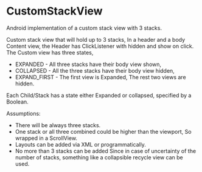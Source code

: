 # CustomStackView

Android implementation of a custom stack view with 3 stacks.


  Custom stack view that will hold up to 3 stacks,
  In a header and a body Content view, the Header has ClickListener with hidden and show on click.
  The Custom view has three states,
  - EXPANDED - All three stacks have their body view shown,
  - COLLAPSED - All the three stacks have their body view hidden,
  - EXPAND_FIRST - The first view is Expanded, The rest two views are hidden.
 
  Each Child/Stack has a state either Expanded or collapsed, specified by a Boolean.
 
   Assumptions:
   - There will be always three stacks.
   - One stack or all three combined could be higher than the viewport, So wrapped in a ScrollView.
   - Layouts can be added via XML or programmatically.
   - No more than 3 stacks can be added Since in case of uncertainty of the number of stacks, something like a collapsible recycle view can be used.